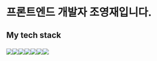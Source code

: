 <h1>프론트엔드 개발자 조영재입니다.</h1>
<h2> My tech stack </h2>
<h3>
<img src="https://img.shields.io/badge/HTML5-E34F26?style=flat-square&logo=HTML5&logoColor=white" /><img src="https://img.shields.io/badge/CSS3-1572B6?style=flat-square&logo=CSS3&logoColor=white" /><img src="https://img.shields.io/badge/Javascript-F7DF1E?style=flat-square&logo=Javascript&logoColor=white" /><img src="https://img.shields.io/badge/Typescript-3178C6?style=flat-square&logo=Typescript&logoColor=white" /><img src="https://img.shields.io/badge/React-61DAFB?style=flat-square&logo=React&logoColor=white" /><img src="https://img.shields.io/badge/Redux-764ABC?style=flat-square&logo=Redux&logoColor=white" /><img src="https://img.shields.io/badge/styledcomponents-DB7093?style=flat-square&logo=styledcomponents&logoColor=white" />  
</h3>

